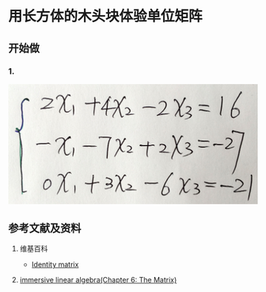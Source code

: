 # 用长方体的木头块体验单位矩阵

## 开始做

### 1.

![](/images/线性代数/用长方体的木头块体验矩阵乘法/1a1.jpg)

## 参考文献及资料

1. 维基百科
	- [Identity matrix](https://en.wikipedia.org/wiki/Identity_matrix) 

2. [immersive linear algebra(Chapter 6: The Matrix)](http://immersivemath.com/ila/ch06_matrices/ch06.html)